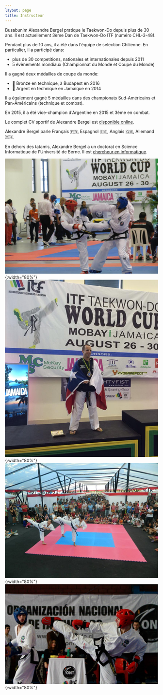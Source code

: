 ```yaml
---
layout: page
title: Instructeur
---
```

Busabunim Alexandre Bergel pratique le Taekwon-Do depuis plus de 30 ans. Il est actuellement 3ème Dan de Taekwon-Do ITF (numéro CHL-3-48).

Pendant plus de 10 ans, il a été dans l'équipe de selection Chilienne. En particulier, il a participé dans:
- plus de 30 competitions, nationales et internationales depuis 2011
- 5 évènements mondiaux (Championnat du Monde et Coupe du Monde)

Il a gagné deux médailles de coupe du monde:
- 🥉 Bronze en technique, à Budapest en 2016
- 🥈 Argent en technique en Jamaïque en 2014

Il a également gagné 5 médailles dans des championats Sud-Américains et Pan-Américains (technique et combat). 

En 2015, il a été vice-champion d'Argentine en 2015 et 3ème en combat. 

Le complet CV sportif de Alexandre Bergel est [disponible online](https://bergel.eu/sport.pdf).

Alexandre Bergel parle Français 🇫🇷, Espagnol 🇪🇸, Anglais 🇬🇧, Allemand 🇨🇭.

En dehors des tatamis, Alexandre Bergel a un doctorat en Science Informatique de l'Université de Berne. Il est [chercheur en informatique](https://bergel.eu/).

![Alt World Cup 2014 Fight](images/WorldCup2014-Fight.JPEG){:width="80%"}
![Alt World Cup 2014](images/WorldCup2014.JPEG){:width="80%"}
![Presentation](images/Presentation.jpg){:width="80%"}
![Fight](images/fight.jpg){:width="80%"}
